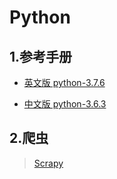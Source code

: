 # Python

## 1.参考手册

- [英文版 python-3.7.6](https://docs.python.org/3.7/tutorial/index.html)

- [中文版 python-3.6.3](https://www.runoob.com/manual/pythontutorial3/docs/html/)

## 2.爬虫

> [Scrapy](https://scrapy-chs.readthedocs.io/zh_CN/latest/index.html)

